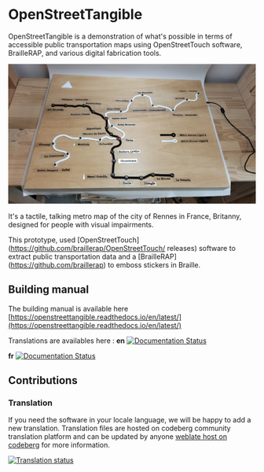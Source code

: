 # OpenStreetTangible
OpenStreetTangible is a demonstration of what's possible in terms of accessible public transportation maps using OpenStreetTouch software, BrailleRAP, and various digital fabrication tools.

![Tangible map of Rennes Subway](rennes.jpg)

It's a tactile, talking metro map of the city of Rennes in France, Britanny, designed for people with visual impairments.

This prototype, used  [OpenStreetTouch] (https://github.com/braillerap/OpenStreetTouch/
releases) software to extract public transportation data and a [BrailleRAP] (https://github.com/braillerap) to emboss stickers in Braille.


## Building manual
The building manual is available here [https://openstreettangible.readthedocs.io/en/latest/](https://openstreettangible.readthedocs.io/en/latest/)

Translations are availables here :
**en** [![Documentation Status](https://readthedocs.org/projects/OpenStreetTangible_en/badge/?version=latest&style=plastic)](openstreettangible.readthedocs.io/en/latest/)

**fr** [![Documentation Status](https://readthedocs.org/projects/OpenStreetTangible/badge/?version=latest&style=plastic)](https://openstreettangible.readthedocs.io/fr/latest/)


## Contributions

### Translation
If you need the software in your locale language, we will be happy to add a new translation. Translation files are hosted on codeberg community translation platform and can be updated by anyone [weblate host on codeberg](https://translate.codeberg.org/engage/openstreettangible_buildingmanual/) for more information.

<a href="https://translate.codeberg.org/engage/openstreettangible_buildingmanual/">
<img src="https://translate.codeberg.org/widget/openstreettangible_buildingmanual/multi-auto.svg" alt="Translation status" width="75%" />
</a>

